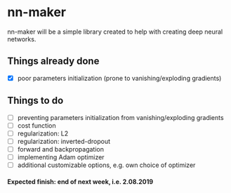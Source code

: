 # nn-maker
nn-maker will be a simple library created to help with creating deep neural networks.
## Things already done
- [x] poor parameters initialization (prone to vanishing/exploding gradients)
## Things to do
- [ ] preventing parameters initialization from vanishing/exploding gradients
- [ ] cost function 
- [ ] regularization: L2
- [ ] regularization: inverted-dropout
- [ ] forward and backpropagation
- [ ] implementing Adam optimizer
- [ ] additional customizable options, e.g. own choice of optimizer

#### Expected finish: end of next week, i.e. 2.08.2019

